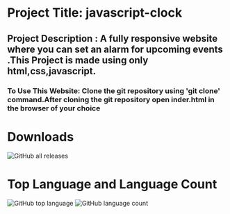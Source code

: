 # Project Title:  javascript-clock

## Project Description : A fully responsive website where you can set an alarm for upcoming events .This Project is made using only html,css,javascript. 

### To Use This Website: Clone the git repository using 'git clone' command.After cloning the git repository open inder.html in the browser of your choice


# Downloads
![GitHub all releases](https://img.shields.io/github/downloads/codemaniac-sahil/javascript-clock/total?label=Downloads&logo=GitHub&style=flat-square)


# Top Language and Language Count
![GitHub top language](https://img.shields.io/github/languages/top/codemaniac-sahil/javascript-clock?logo=GitHub&style=flat-square)
![GitHub language count](https://img.shields.io/github/languages/count/codemaniac-sahil/javascript-clock?color=%2300FF00&logo=GitHub&style=for-the-badge)